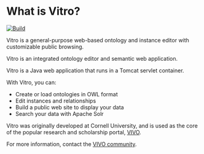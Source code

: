 # What is Vitro?

[![Build](https://github.com/vivo-project/Vitro/workflows/Build/badge.svg)](https://github.com/vivo-project/Vitro/actions?query=workflow%3ABuild)

Vitro is a general-purpose web-based ontology and instance editor with customizable public browsing. 

Vitro is an integrated ontology editor and semantic web application.

Vitro is a Java web application that runs in a Tomcat servlet container.

With Vitro, you can:

* Create or load ontologies in OWL format
* Edit instances and relationships
* Build a public web site to display your data
* Search your data with Apache Solr

Vitro was originally developed at Cornell University, and is used as the core of the popular
research and scholarship portal, [VIVO](https://vivo.lyrasis.org/).

For more information, contact the [VIVO community](https://vivo.lyrasis.org/contact/).
